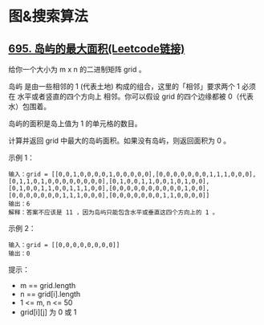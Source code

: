 # 图&搜索算法

## [695. 岛屿的最大面积(Leetcode链接)](https://leetcode-cn.com/problems/max-area-of-island/)
给你一个大小为 m x n 的二进制矩阵 grid 。

岛屿 是由一些相邻的 1 (代表土地) 构成的组合，这里的「相邻」要求两个 1 必须在 水平或者竖直的四个方向上 相邻。你可以假设 grid 的四个边缘都被 0（代表水）包围着。

岛屿的面积是岛上值为 1 的单元格的数目。

计算并返回 grid 中最大的岛屿面积。如果没有岛屿，则返回面积为 0 。

示例 1：
```
输入：grid = [[0,0,1,0,0,0,0,1,0,0,0,0,0],[0,0,0,0,0,0,0,1,1,1,0,0,0],[0,1,1,0,1,0,0,0,0,0,0,0,0],[0,1,0,0,1,1,0,0,1,0,1,0,0],[0,1,0,0,1,1,0,0,1,1,1,0,0],[0,0,0,0,0,0,0,0,0,0,1,0,0],[0,0,0,0,0,0,0,1,1,1,0,0,0],[0,0,0,0,0,0,0,1,1,0,0,0,0]]  
输出：6  
解释：答案不应该是 11 ，因为岛屿只能包含水平或垂直这四个方向上的 1 。  
```
示例 2：
```
输入：grid = [[0,0,0,0,0,0,0,0]]  
输出：0  
```
提示：
* m == grid.length
* n == grid[i].length
* 1 <= m, n <= 50
* grid[i][j] 为 0 或 1
